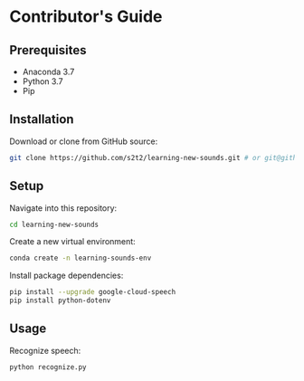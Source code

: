 # Contributor's Guide

## Prerequisites

  + Anaconda 3.7
  + Python 3.7
  + Pip

## Installation

Download or clone from GitHub source:

```sh
git clone https://github.com/s2t2/learning-new-sounds.git # or git@github.com:s2t2/learning-new-sounds.git
```

## Setup

Navigate into this repository:

```sh
cd learning-new-sounds
```

Create a new virtual environment:

```sh
conda create -n learning-sounds-env
```

Install package dependencies:

```sh
pip install --upgrade google-cloud-speech
pip install python-dotenv
```

## Usage

Recognize speech:

```sh
python recognize.py
```
